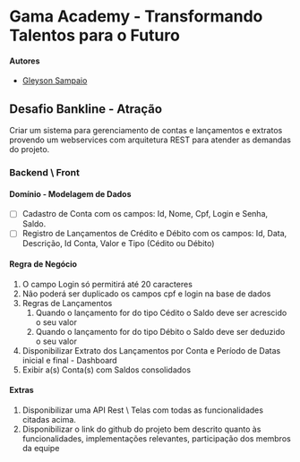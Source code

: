 # Gama Academy - Transformando Talentos para o Futuro

#### Autores
- [Gleyson Sampaio](https://github.com/gleyson-gama)

## Desafio Bankline - Atração
Criar um sistema para gerenciamento de contas e lançamentos e extratos provendo um webservices com arquitetura REST para atender as demandas do projeto.

### Backend \ Front

#### Domínio - Modelagem de Dados

- [ ] Cadastro de Conta com os campos: Id, Nome, Cpf, Login e Senha, Saldo.
- [ ] Registro de Lançamentos de Crédito e Débito com os campos: Id, Data, Descrição, Id Conta, Valor e Tipo (Cédito ou Débito) 

#### Regra de Negócio

1. O campo Login só permitirá até 20 caracteres
1. Não poderá ser duplicado os campos cpf e login na base de dados
1. Regras de Lançamentos
	1. Quando o lançamento for do tipo Cédito o Saldo deve ser acrescido o seu valor
	2. Quando o lançamento for do tipo Débito o Saldo deve ser deduzido o seu valor 
1. Disponibilizar Extrato dos Lançamentos por Conta e Período de Datas inicial e final - Dashboard
2. Exibir a(s) Conta(s) com Saldos consolidados 

#### Extras

1. Disponibilizar uma API Rest \ Telas com todas as funcionalidades citadas acima.
1. Disponibilizar o link do github do projeto bem descrito quanto às funcionalidades, implementações relevantes, participação dos membros da equipe
